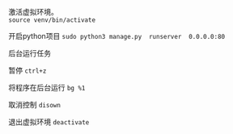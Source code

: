  激活虚拟环境。  
`source venv/bin/activate`
      
 开启python项目
`sudo python3 manage.py  runserver  0.0.0.0:80`

 后台运行任务 

 暂停
`ctrl+z`

将程序在后台运行
`bg %1` 

 取消控制
 `disown`

 退出虚拟环境
 `deactivate`

